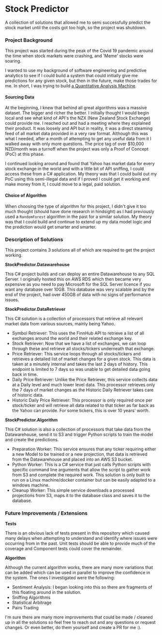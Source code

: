 # Stock Predictor
A collection of solutions that allowed me to semi successfully predict the stock market until the costs got too high, so the project was shutdown.

### Project Background
This project was started during the peak of the Covid 19 pandemic around the time when stock markets were crashing, and 'Meme' stocks were soaring.

I wanted to use my background of software engineering and predictive analytics to see if I could build a system that could initially give me predictions for any given stock, but then in the future, make those trades for me. In short, I was trying to build [a Quantitative Analysis Machine](https://en.wikipedia.org/wiki/Quantitative_analysis_(finance)).

#### Sourcing Data
At the beginning, I knew that behind all great algorithms was a massive dataset. The bigger and richer the better. I initially thought I would begin local and see what kind of API's the NZX (New Zealand Stock Exchange) could provide me. I reached out and had a meeting where they explained their product. It was loosely and API but in reality, it was a direct steaming feed of all market data provided in a very raw format. Although this was what I needed, after a month of attempting to get any useful data from it I walked away with only more questions. The price tag of over $10,000 NZD/month was a turnoff when the project was only a Proof of Concept (PoC) at this phase.

I continued looking around and found that Yahoo has market data for every stock exchange in the world and with a little bit of API sniffing, I could access these from a C# application. My theory was that I could build out my PoC using this semi-illegal data and if I proved I could get it working and make money from it, I could move to a legal, paid solution.

#### Choice of Algorithm
When choosing the type of algorithm for this project, I didn't give it too much thought (should have done research in hindsight) as I had previously used a `RandomForest` algorithm in the past for a similar solution. My theory was that I could build and continue to extend up my data model logic and the prediction would get smarter and smarter.

### Description of Solutions
This project contains 3 solutions all of which are required to get the project working.

**StockPredictor.Datawarehouse**

This C# project builds and can deploy an entire Datawarehouse to any SQL Server. I originally hosted this on AWS RDS which then became very expensive as you need to pay Microsoft for the SQL Server licence if you want any database over 10GB.
This database was very scalable and by the end of the project, had over 450GB of data with no signs of performance issues.

**StockPredictor.DataRetriever**

This C# solution is a collection of processors that retrieve all relevant market data from various sources, mainly being Yahoo.
* Symbol Retriever: This uses the FinnHub API to retrieve a list of all exchanges around the world and their related exchange key.
* Stock Retriever: Now that we have a list of exchanges, we can loop through these and retrieve all stocks/tickers underneath that exchange.
* Price Retriever: This service loops through all stocks/tickers and retrieves a detailed list of market changes for a given stock. This data is taken at a minutely internal and takes the last 2 days of history. This endpoint is limited to 7 days so was unable to get detailed data going back in time.
* Daily Price Retriever: Unlike the Price Retriever, this service collects data at a Daily level and much lower level data. This processor retrieves only the 7 days of market changes as the Historic Daily Retriever takes care of historic data.
* Historic Daily Price Retriever: This processor is only required once per stock/ticker and will retrieve all data related to that ticker as far back as the Yahoo can provide. For some tickers, this is over 10 years' worth.

**StockPredictor.Algorithm**

This C# solution is also a collection of processors that take data from the Datawarehouse, send it to S3 and trigger Python scripts to train the model and create the predictions.

* Preparation Worker: This service ensures that any ticker requiring either a new Model to be trained or a new projection, that data is retrieved from the Datawarehouse and placed into an AWS S3 bucket.
* Python Worker: This is a C# service that just calls Python scripts with specific command line arguments that allow the script to gather work from S3 and complete the required work. This solution is only built to run on a Linux machine/docker container but can be easily adapted to a windows machine.
* Cleanup Worker: This simple service downloads a processed projections from S3, maps it to the database class and saves it to the database.

### Future Improvements / Extensions

**Tests**

There is an obvious lack of tests present in this repository which caused many delays when attempting to understand and identify where issues were occurring from in the past. Unit tests should be able to provide much of the coverage and Component tests could cover the remainder.

**Algorithm**

Although the current algorithm works, there are many more variations that can be added which can be used in parallel to improve the confidence in the system.
The ones I investigated were the following:

*  Sentiment Analysis: I began looking into this so there are fragments of this floating around in the solution.
* Sniffing Algorithms
* Statistical Arbitrage
* Pairs Trading

I'm sure there are many more improvements that could be made / cleaned up in all the solutions so feel free to reach out and any questions or request changes. Or even better, do them yourself and create a PR for me :).